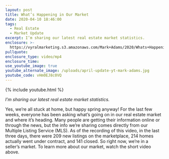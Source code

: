 ```yaml
---
layout: post
title: What’s Happening in Our Market
date: 2020-04-10 18:46:00
tags:
  - Real Estate
  - Market Update
excerpt: I’m sharing our latest real estate market statistics.
enclosure: >-
  https://vyralmarketing.s3.amazonaws.com/Mark+Adams/2020/Whats+Happening+in+Our+Market.mp4
pullquote:
enclosure_type: video/mp4
enclosure_time:
use_youtube_image: true
youtube_alternate_image: /uploads/april-update-yt-mark-adams.jpg
youtube_code: vHm0EJ8c0VQ
---
```

{% include youtube.html %}

*I’m sharing our latest real estate market statistics.*

Yes, we’re all stuck at home, but happy spring anyway\! For the last few weeks, everyone has been asking what’s going on in our real estate market and where it’s heading. Many people are getting their information online or through the news, but the info we’re sharing comes directly from our Multiple Listing Service (MLS). As of the recording of this video, in the last three days, there were 209 new listings on the marketplace, 214 homes actually went under contract, and 141 closed. So right now, we’re in a seller’s market. To learn more about our market, watch the short video above.&nbsp;
